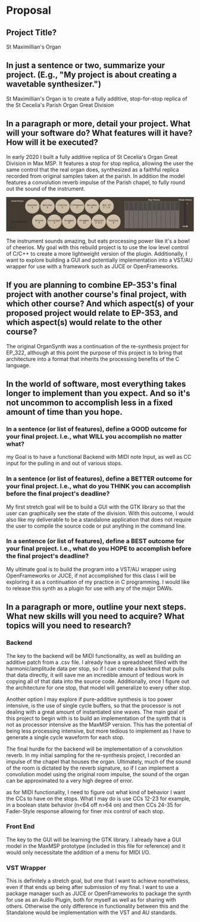 # Proposal

## Project Title?

St Maximillian's Organ

## In just a sentence or two, summarize your project. (E.g., "My project is about creating a wavetable synthesizer.")

St Maximillian's Organ is to create a fully additive, stop-for-stop replica of the St Cecelia's Parish Organ Great Division

## In a paragraph or more, detail your project. What will your software do? What features will it have? How will it be executed?

In early 2020 I built a fully additive replica of St Cecelia's Organ Great Division in Max MSP. It features a stop for stop replica, allowing the user the same control that the real organ does, synthesized as a faithful replica recorded from original samples taken at the parish. In addition the model features a convolution reverb impulse of the Parish chapel, to fully round out the sound of the instrument.

![alt text](https://github.com/Natameme/NatalieHogue_EP_353_Classwork/blob/main/Final/Proposal/OrganSynthMax.png "Max Organ Screenshot")

The instrument sounds amazing, but eats processing power like it's a bowl of cheerios. My goal with this rebuild project is to use the low level control of C/C++ to create a more lightweight version of the plugin. Additionally, I want to explore building a GUI and potentially implementation into a VST/AU wrapper for use with a framework such as JUCE or OpenFrameworks.

## If you are planning to combine EP-353's final project with another course's final project, with which other course? And which aspect(s) of your proposed project would relate to EP-353, and which aspect(s) would relate to the other course?

The original OrganSynth was a continuation of the re-synthesis project for EP_322, although at this point the purpose of this project is to bring that architecture into a format that inherits the processing benefits of the C language.

## In the world of software, most everything takes longer to implement than you expect. And so it's not uncommon to accomplish less in a fixed amount of time than you hope.

### In a sentence (or list of features), define a GOOD outcome for your final project. I.e., what WILL you accomplish no matter what?

my Goal is to have a functional Backend with MIDI note Input, as well as CC input for the pulling in and out of various stops.

### In a sentence (or list of features), define a BETTER outcome for your final project. I.e., what do you THINK you can accomplish before the final project's deadline?

My first stretch goal will be to build a GUI with the GTK library so that the user can graphically see the state of the division. With this outcome, I would also like my deliverable to be a standalone application that does not require the user to compile the source code or put anything in the command line.

### In a sentence (or list of features), define a BEST outcome for your final project. I.e., what do you HOPE to accomplish before the final project's deadline?

My ultimate goal is to build the program into a VST/AU wrapper using OpenFrameworks or JUCE, if not accomplished for this class I will be exploring it as a continuation of my practice in C programming. I would like to release this synth as a plugin for use with any of the major DAWs.

## In a paragraph or more, outline your next steps. What new skills will you need to acquire? What topics will you need to research?

### Backend
The key to the backend will be MIDI functionality, as well as building an additive patch from a .csv file. I already have a spreadsheet filled with the harmonic/amplitude data per stop, so if I can create a backend that pulls that data directly, it will save me an incredible amount of tedious work in copying all of that data into the source code. Additionally, once I figure out the architecture for one stop, that model will generalize to every other stop.

Another option I may explore if pure-additive synthesis is too power intensive, is the use of single cycle buffers, so that the processor is not dealing with a great amount of instantiated sine waves. The main goal of this project to begin with is to build an implementation of the synth that is not as processor intensive as the MaxMSP version. This has the potential of being less processing intensive, but more tedious to implement as I have to generate a single cycle waveform for each stop.

The final hurdle for the backend will be implementation of a convolution reverb. In my initial sampling for the re-synthesis project, I recorded an impulse of the chapel that houses the organ. Ultimately, much of the sound of the room is dictated by the reverb signature, so if I can implement a convolution model using the original room impulse, the sound of the organ can be approximated to a very high degree of error.

as for MIDI functionality, I need to figure out what kind of behavior I want the CCs to have on the stops. What I may do is use CCs 12-23 for example, in a boolean state behavior (n<64 off n>64 on) and then CCs 24-35 for Fader-Style response allowing for finer mix control of each stop. 

### Front End

The key to the GUI will be learning the GTK library. I already have a GUI model in the MaxMSP prototype (included in this file for reference) and it would only necessitate the addition of a menu for MIDI I/O. 

### VST Wrapper

This is definitely a stretch goal, but one that I want to achieve nonetheless, even if that ends up being after submission of my final. I want to use a package manager such as JUCE or OpenFrameworks to package the synth for use as an Audio Plugin, both for myself as well as for sharing with others. Otherwise the only difference in functionality between this and the Standalone would be implementation with the VST and AU standards.
